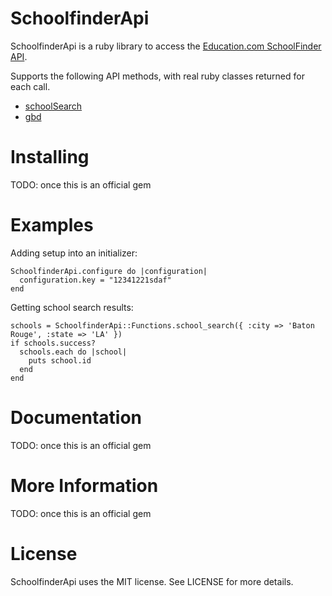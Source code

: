# SchoolfinderApi

SchoolfinderApi is a ruby library to access the [Education.com SchoolFinder API](http://www.education.com/schoolfinder/tools/webservice/).

Supports the following API methods, with real ruby classes returned for each call.

* [schoolSearch](http://www.education.com/webservice/documentation/?section=schoolsearch)
* [gbd](http://www.education.com/webservice/documentation/?section=gbd)

# Installing

TODO: once this is an official gem

# Examples

Adding setup into an initializer:

    SchoolfinderApi.configure do |configuration|
      configuration.key = "12341221sdaf"
    end

Getting school search results:

    schools = SchoolfinderApi::Functions.school_search({ :city => 'Baton Rouge', :state => 'LA' })
    if schools.success?
      schools.each do |school|
        puts school.id
      end
    end

# Documentation

TODO: once this is an official gem

# More Information

TODO: once this is an official gem

# License

SchoolfinderApi uses the MIT license. See LICENSE for more details.